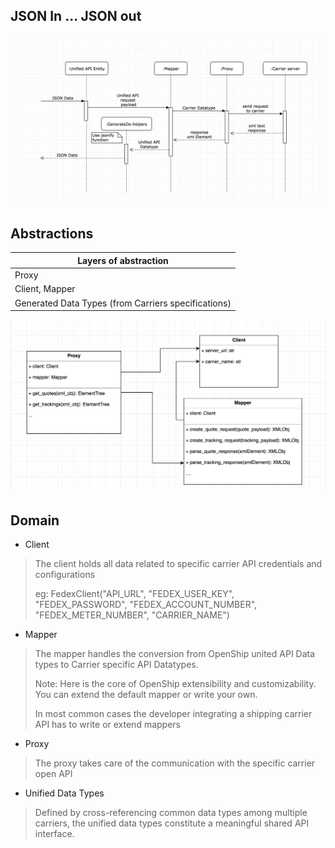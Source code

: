 ## JSON In ... JSON out

![Shipping API integration - Sequence Diagram](assets/images/sequence.png)

## Abstractions

Layers of abstraction |
--- |
Proxy |
Client, Mapper |
Generated Data Types (from Carriers specifications) |

![Shipping API integration - Class Diagram](assets/images/classes.png)

## Domain

* Client
> The client holds all data related to specific carrier API credentials and configurations
>
> eg: FedexClient("API_URL", "FEDEX_USER_KEY", "FEDEX_PASSWORD", "FEDEX_ACCOUNT_NUMBER", "FEDEX_METER_NUMBER", "CARRIER_NAME")

* Mapper
> The mapper handles the conversion from OpenShip united API Data types to Carrier specific API Datatypes.
>
> Note: Here is the core of OpenShip extensibility and customizability. You can extend the default mapper or write your own.
>
> In most common cases the developer integrating a shipping carrier API has to write or extend mappers

* Proxy
> The proxy takes care of the communication with the specific carrier open API

* Unified Data Types
> Defined by cross-referencing common data types among multiple carriers, the unified data types constitute a meaningful shared API interface.